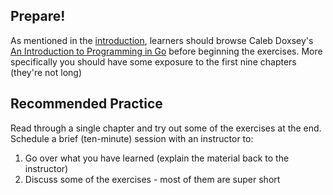 ## Prepare!

As mentioned in the [introduction](https://github.com/enova/saigo), learners should browse Caleb Doxsey's [An Introduction to Programming in Go](https://www.golang-book.com/books/intro)
before beginning the exercises. More specifically you should have some exposure to the first nine chapters (they're not long)

## Recommended Practice

Read through a single chapter and try out some of the exercises at the end. Schedule a brief (ten-minute) session with an
instructor to:

1. Go over what you have learned (explain the material back to the instructor)
2. Discuss some of the exercises - most of them are super short
